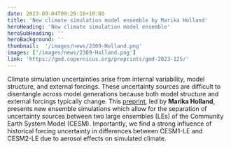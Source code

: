 ```yaml
---
date: 2023-09-04T09:29:16+10:00
title: 'New climate simulation model ensemble by Marika Holland'
heroHeading: 'New climate simulation model ensemble'
heroSubHeading: ''
heroBackground: ''
thumbnail:  '/images/news/2309-Holland.png'
images: ['/images/news/2309-Holland.png']
link: 'https://gmd.copernicus.org/preprints/gmd-2023-125/'
---
```


Climate simulation uncertainties arise from internal variability, model structure, and external forcings. These uncertainty sources are difficult to disentangle across model generations because both model structure and external forcings typically change. This [preprint](https://gmd.copernicus.org/preprints/gmd-2023-125/), led by **Marika Holland**, presents new ensemble simulations which allow for the separation of uncertainty sources between two large ensembles (LEs) of the Community Earth System Model (CESM). Importantly, we find a strong influence of historical forcing uncertainty in differences between CESM1-LE and CESM2-LE due to aerosol effects on simulated climate.
